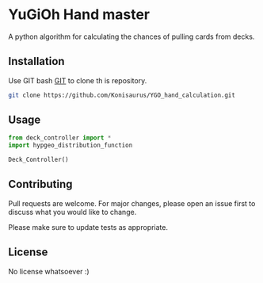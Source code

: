 # YuGiOh Hand master

A python algorithm for calculating the chances of pulling cards from decks.

## Installation

Use GIT bash [GIT](https://git-scm.com/downloads) to clone th is repository.

```bash
git clone https://github.com/Konisaurus/YGO_hand_calculation.git
```

## Usage

```python
from deck_controller import *
import hypgeo_distribution_function

Deck_Controller()
```

## Contributing

Pull requests are welcome. For major changes, please open an issue first
to discuss what you would like to change.

Please make sure to update tests as appropriate.

## License

No license whatsoever :)